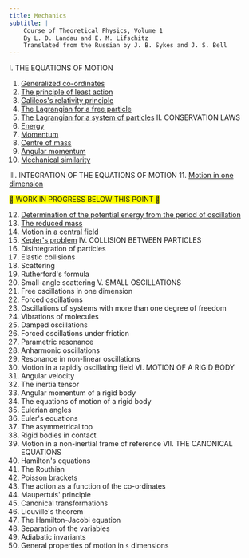 ```yaml
---
title: Mechanics
subtitle: |
    Course of Theoretical Physics, Volume 1  
    By L. D. Landau and E. M. Lifschitz  
    Translated from the Russian by J. B. Sykes and J. S. Bell
---
```

I.  THE EQUATIONS OF MOTION
1. [Generalized co-ordinates](1-generalized-co-ordinates.html)
2. [The principle of least action](2-the-principle-of-least-action.html)
3. [Galileos's relativity principle](3-galileos-relativity-principle.html)
4. [The Lagrangian for a free particle](4-the-lagrangian-for-a-free-particle.html)
5. [The Lagrangian for a system of particles](5-the-lagrangian-for-a-system-of-particles.html)
II.  CONSERVATION LAWS
6. [Energy](6-energy.html)
7. [Momentum](7-momentum.html)
8. [Centre of mass](8-centre-of-mass.html)
9. [Angular momentum](9-angular-momentum.html)
10. [Mechanical similarity](10-mechanical-similarity.html)

III.  INTEGRATION OF THE EQUATIONS OF MOTION
11. [Motion in one dimension](11-motion-in-one-dimension.html)

<span style="background-color: yellow; color: white: width: 100%;">
🚧 WORK IN PROGRESS BELOW THIS POINT 🚧
</span>

12. [Determination of the potential energy from the period of oscillation](12-determination-of-the-potential-energy-from-the-period-of-oscillation.html)
13. [The reduced mass](13-the-reduced-mass.html)
14. [Motion in a central field](14-motion-in-a-central-field.html)
15. [Kepler's problem]()
IV.  COLLISION BETWEEN PARTICLES
16. Disintegration of particles
17. Elastic collisions
18. Scattering
19. Rutherford's formula
20. Small-angle scattering
V.  SMALL OSCILLATIONS
21. Free oscillations in one dimension
22. Forced oscillations
23. Oscillations of systems with more than one degree of freedom
24. Vibrations of molecules
25. Damped oscillations
26. Forced oscillations under friction
27. Parametric resonance
28. Anharmonic oscillations
29. Resonance in non-linear oscillations
30. Motion in a rapidly oscillating field
VI.  MOTION OF A RIGID BODY
31. Angular velocity
32. The inertia tensor
33. Angular momentum of a rigid body
34. The equations of motion of a rigid body
35. Eulerian angles
36. Euler's equations
37. The asymmetrical top
38. Rigid bodies in contact
39. Motion in a non-inertial frame of reference
VII.  THE CANONICAL EQUATIONS
40. Hamilton's equations
41. The Routhian
42. Poisson brackets
43. The action as a function of the co-ordinates
44. Maupertuis' principle
45. Canonical transformations
46. Liouville's theorem
47. The Hamilton-Jacobi equation
48. Separation of the variables
49. Adiabatic invariants
50. General properties of motion in `s` dimensions
